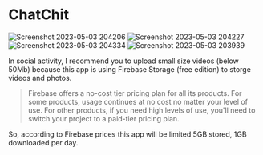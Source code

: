 # ChatChit
![Screenshot 2023-05-03 204206](https://user-images.githubusercontent.com/95926012/235934215-731e2897-883f-44d6-82ea-399bd0e6c6ee.png) ![Screenshot 2023-05-03 204227](https://user-images.githubusercontent.com/95926012/235934248-48f89f41-de4d-4f35-a2a9-d8ff3c91225a.png) ![Screenshot 2023-05-03 204334](https://user-images.githubusercontent.com/95926012/235934253-4e21efec-bbd3-441b-a1c7-3ae2a9214453.png)
![Screenshot 2023-05-03 203939](https://user-images.githubusercontent.com/95926012/235934258-1135263e-455d-4f2f-af04-091fbae0c2ca.png)

In social activity, I recommend you to upload small size videos (below 50Mb) because this app is using Firebase Storage (free edition) to storge videos and photos.
>Firebase offers a no-cost tier pricing plan for all its products.  For some products, usage continues at no cost no matter your level of use.  For other products, if you need high levels of use, you'll need to switch your project to a paid-tier pricing plan.
>
So, according to Firebase prices this app will be limited 5GB stored, 1GB downloaded per day.
